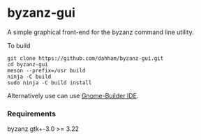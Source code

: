 # byzanz-gui

A simple graphical front-end for the byzanz command line utility.

To build

```
git clone https://github.com/dahham/byzanz-gui.git
cd byzanz-gui
meson --prefix=/usr build
ninja -C build
sudo ninja -C build install
```
Alternatively use can use <a href="https://wiki.gnome.org/Apps/Builder">Gnome-Builder IDE</a>.

### Requirements
byzanz
gtk+-3.0 >= 3.22
